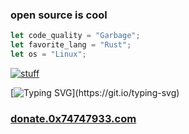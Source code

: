 ### open source is cool
```rust
let code_quality = "Garbage";
let favorite_lang = "Rust";
let os = "Linux";
```
[![stuff](https://github-readme-stats.vercel.app/api/?username=Pikkel&theme=cobalt)](https://github.com/Pikkel) 

[![Typing SVG](https://readme-typing-svg.herokuapp.com?font=&color=F16822&lines=Feel+free+to+donate!)](https://git.io/typing-svg)

### [donate.0x74747933.com](https://donate.0x74747933.com/)
